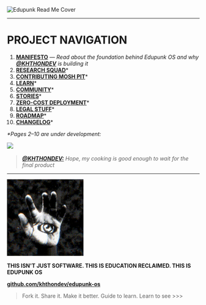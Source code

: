 <img src="assets/doc-images/edupunk-os-readme@2x.png" srcset="assets/doc-images/edupunk-os-readme@1x.png 1x, assets/doc-images/edupunk-os-readme@2x.png 2x" alt="Edupunk Read Me Cover">

---

# PROJECT NAVIGATION

1. **[MANIFESTO](docs/main/MANIFESTO.md)** _— Read about the foundation behind Edupunk OS and why **[@KHTHONDEV](https://github.com/khthondev)** is building it_
2. **[RESEARCH SQUAD](docs/research/RESEARCH.md)***
3. **[CONTRIBUTING MOSH PIT](docs/main/CONTRIBUTING.md)***
4. **[LEARN](docs/learn/LEARN.md)***
5. **[COMMUNITY](docs/main/COMMUNITY.md)***
6. **[STORIES](docs/stories/STORIES.md)***
7. **[ZERO-COST DEPLOYMENT](docs/deploy/ZERO-COST-DEPLOY.md)***
8. **[LEGAL STUFF](docs/main/LEGAL.md)***
9. **[ROADMAP](docs/main/ROADMAP.md)***
10. **[CHANGELOG](docs/main/CHANGELOG.md)***

_*Pages 2–10 are under development:_

<img src="assets/doc-images/foss-lms.gif" width="350px">

> _**[@KHTHONDEV:](https://github.com/khthondev)** Hope, my cooking is good enough to wait for the final product_

---

<img src="assets/doc-images/edupunk-os-hand-eye-logo.gif" width="200px">

**THIS ISN'T JUST SOFTWARE. THIS IS EDUCATION RECLAIMED. THIS IS EDUPUNK OS**

**[github.com/khthondev/edupunk-os](https://github.com/khthondev/edupunk-os)**

> Fork it. Share it. Make it better. Guide to learn. Learn to see >>>